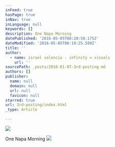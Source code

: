 ```yaml
---
inFeed: true
hasPage: true
inNav: true
inLanguage: null
keywords: []
description: One Napa Morning
datePublished: '2016-05-05T00:20:50.175Z'
dateModified: '2016-05-05T00:19:25.599Z'
title: ''
author:
  - name: israel valencia - infinity ∞ visuals
    url: ''
sourcePath: _posts/2016-01-07-3rd-posting.md
authors: []
publisher:
  name: null
  domain: null
  url: null
  favicon: null
starred: true
url: 3rd-posting/index.html
_type: Article

---
```

![](https://s3-us-west-2.amazonaws.com/the-grid-img/p/dfc77b14f5873245b3cc169bc3cac661cdcd2a8a.png)

One Napa Morning
![](https://s3-us-west-2.amazonaws.com/the-grid-img/p/20ba30de5855554d6eb1e68009fbbbced60c248d.jpg)